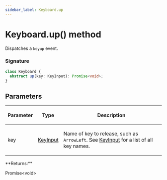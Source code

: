 ```yaml
---
sidebar_label: Keyboard.up
---
```


# Keyboard.up() method

Dispatches a `keyup` event.

### Signature

```typescript
class Keyboard {
  abstract up(key: KeyInput): Promise<void>;
}
```

## Parameters

<table><thead><tr><th>

Parameter

</th><th>

Type

</th><th>

Description

</th></tr></thead>
<tbody><tr><td>

key

</td><td>

[KeyInput](./puppeteer.keyinput.md)

</td><td>

Name of key to release, such as `ArrowLeft`. See [KeyInput](./puppeteer.keyinput.md) for a list of all key names.

</td></tr>
</tbody></table>
**Returns:**

Promise&lt;void&gt;

